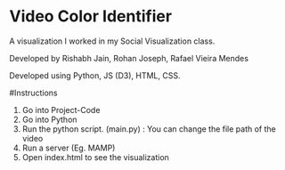 Video Color Identifier
====================

A visualization I worked in my Social Visualization class.

Developed by Rishabh Jain, Rohan Joseph, Rafael Vieira Mendes

Developed using Python, JS (D3), HTML, CSS.

#Instructions

1. Go into Project-Code
2. Go into Python
3. Run the python script. (main.py) : You can change the file path of the video
4. Run a server (Eg. MAMP)
5. Open index.html to see the visualization
